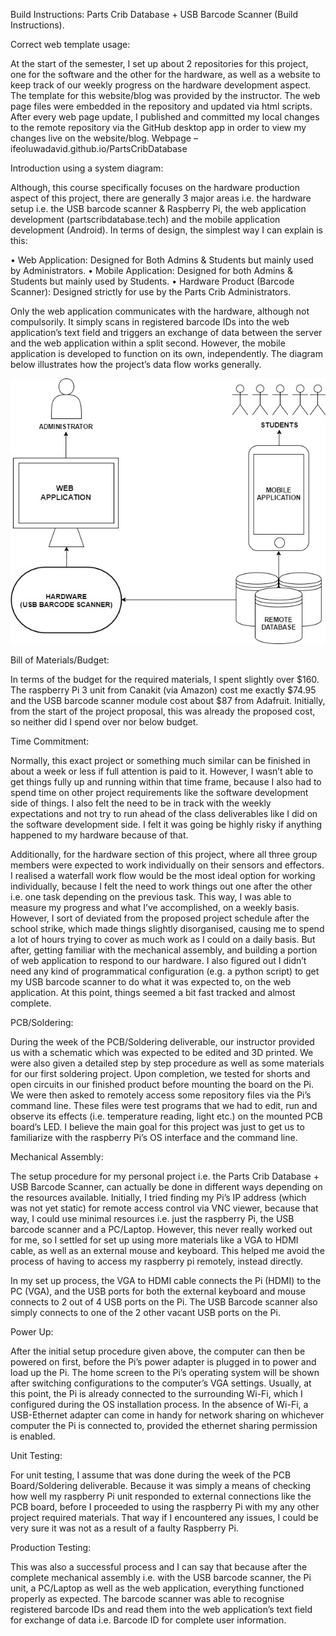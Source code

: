 

Build Instructions: Parts Crib Database + USB Barcode Scanner (Build Instructions).

Correct web template usage: 

At the start of the semester, I set up about 2 repositories for this project, one for the software and the other for the hardware, as well as a website to keep track of our weekly progress on the hardware development aspect. The template for this website/blog was provided by the instructor. The web page files were embedded in the repository and updated via html scripts. After every web page update, I published and committed my local changes to the remote repository via the GitHub desktop app in order to view my changes live on the website/blog.
Webpage – ifeoluwadavid.github.io/PartsCribDatabase

Introduction using a system diagram: 

Although, this course specifically focuses on the hardware production aspect of this project, there are generally 3 major areas i.e. the hardware setup i.e. the USB barcode scanner & Raspberry Pi, the web application development (partscribdatabase.tech) and the mobile application development (Android). In terms of design, the simplest way I can explain is this:

•	Web Application: Designed for Both Admins & Students but mainly used by Administrators.
•	Mobile Application: Designed for both Admins & Students but mainly used by Students. 
•	Hardware Product (Barcode Scanner): Designed strictly for use by the Parts Crib Administrators.

Only the web application communicates with the hardware, although not compulsorily. It simply scans in registered barcode IDs into the web application’s text field and triggers an exchange of data between the server and the web application within a split second. However, the mobile application is developed to function on its own, independently. The diagram below illustrates how the project’s data flow works generally.

![alt text](https://github.com/IfeoluwaDavid/PartsCribDatabase/blob/master/Week%2012%20Files/PartsCribDatabaseSysDiagram.jpg)
 
Bill of Materials/Budget: 

In terms of the budget for the required materials, I spent slightly over $160. The raspberry Pi 3 unit from Canakit (via Amazon) cost me exactly $74.95 and the USB barcode scanner module cost about $87 from Adafruit. Initially, from the start of the project proposal, this was already the proposed cost, so neither did I spend over nor below budget.

Time Commitment: 

Normally, this exact project or something much similar can be finished in about a week or less if full attention is paid to it. However, I wasn’t able to get things fully up and running within that time frame, because I also had to spend time on other project requirements like the software development side of things. I also felt the need to be in track with the weekly expectations and not try to run ahead of the class deliverables like I did on the software development side. I felt it was going be highly risky if anything happened to my hardware because of that.

Additionally, for the hardware section of this project, where all three group members were expected to work individually on their sensors and effectors. I realised a waterfall work flow would be the most ideal option for working individually, because I felt the need to work things out one after the other i.e. one task depending on the previous task. This way, I was able to measure my progress and what I’ve accomplished, on a weekly basis. However, I sort of deviated from the proposed project schedule after the school strike, which made things slightly disorganised, causing me to spend a lot of hours trying to cover as much work as I could on a daily basis. But after, getting familiar with the mechanical assembly, and building a portion of web application to respond to our hardware. I also figured out I didn’t need any kind of programmatical configuration (e.g. a python script) to get my USB barcode scanner to do what it was expected to, on the web application. At this point, things seemed a bit fast tracked and almost complete.

PCB/Soldering: 

During the week of the PCB/Soldering deliverable, our instructor provided us with a schematic which was expected to be edited and 3D printed. We were also given a detailed step by step procedure as well as some materials for our first soldering project. Upon completion, we tested for shorts and open circuits in our finished product before mounting the board on the Pi. We were then asked to remotely access some repository files via the Pi’s command line. These files were test programs that we had to edit, run and observe its effects (i.e. temperature reading, light etc.) on the mounted PCB board’s LED. I believe the main goal for this project was just to get us to familiarize with the raspberry Pi’s OS interface and the command line. 

Mechanical Assembly: 

The setup procedure for my personal project i.e. the Parts Crib Database + USB Barcode Scanner, can actually be done in different ways depending on the resources available. Initially, I tried finding my Pi’s IP address (which was not yet static) for remote access control via VNC viewer, because that way, I could use minimal resources i.e. just the raspberry Pi, the USB barcode scanner and a PC/Laptop. However, this never really worked out for me, so I settled for set up using more materials like a VGA to HDMI cable, as well as an external mouse and keyboard. This helped me avoid the process of having to access my raspberry pi remotely, instead directly.

In my set up process, the VGA to HDMI cable connects the Pi (HDMI) to the PC (VGA), and the USB ports for both the external keyboard and mouse connects to 2 out of 4 USB ports on the Pi. The USB Barcode scanner also simply connects to one of the 2 other vacant USB ports on the Pi.

Power Up: 

After the initial setup procedure given above, the computer can then be powered on first, before the Pi’s power adapter is plugged in to power and load up the Pi. The home screen to the Pi’s operating system will be shown after switching configurations to the computer’s VGA settings. Usually, at this point, the Pi is already connected to the surrounding Wi-Fi, which I configured during the OS installation process. In the absence of Wi-Fi, a USB-Ethernet adapter can come in handy for network sharing on whichever computer the Pi is connected to, provided the ethernet sharing permission is enabled.

Unit Testing: 

For unit testing, I assume that was done during the week of the PCB Board/Soldering deliverable. Because it was simply a means of checking how well my raspberry Pi unit responded to external connections like the PCB board, before I proceeded to using the raspberry Pi with my any other project required materials. That way if I encountered any issues, I could be very sure it was not as a result of a faulty Raspberry Pi.

Production Testing: 

This was also a successful process and I can say that because after the complete mechanical assembly i.e. with the USB barcode scanner, the Pi unit, a PC/Laptop as well as the web application, everything functioned properly as expected. The barcode scanner was able to recognise registered barcode IDs and read them into the web application’s text field for exchange of data i.e. Barcode ID for complete user information.
